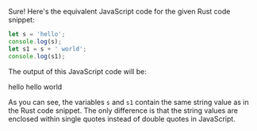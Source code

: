Sure! Here's the equivalent JavaScript code for the given Rust code snippet:
```javascript
let s = 'hello';
console.log(s);
let s1 = s + ' world';
console.log(s1);
```
The output of this JavaScript code will be:

hello
hello world

As you can see, the variables `s` and `s1` contain the same string value as in the Rust code snippet. The only difference is that the string values are enclosed within single quotes instead of double quotes in JavaScript.

